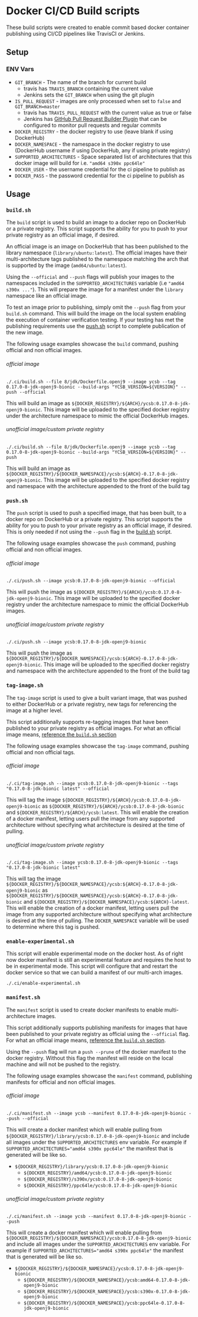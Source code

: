 # Docker CI/CD Build scripts

These build scripts were created to enable commit based docker container publishing using CI/CD pipelines like TravisCI or Jenkins.

## Setup
### ENV Vars
- `GIT_BRANCH` - The name of the branch for current build
  - travis has `TRAVIS_BRANCH` containing the current value
  - Jenkins sets the `GIT_BRANCH` when using the git plugin
- `IS_PULL_REQUEST` - images are only processed when set to `false` and `GIT_BRANCH=master`
  - travis has `TRAVIS_PULL_REQUEST` with the current value as true or false
  - Jenkins has [GitHub Pull Request Builder Plugin](https://github.com/jenkinsci/ghprb-plugin) that can be configured to monitor pull requests and regular commits
- `DOCKER_REGISTRY` - the docker registry to use (leave blank if using DockerHub)
- `DOCKER_NAMESPACE` - the namespace in the docker registry to use (DockerHub username if using DockerHub, any if using private registry)
- `SUPPORTED_ARCHITECTURES` - Space separated list of architectures that this docker image will build for i.e. `"amd64 s390x ppc64le"`
- `DOCKER_USER` - the username credential for the ci pipeline to publish as
- `DOCKER_PASS` - the password credential for the ci pipeline to publish as


## Usage

### `build.sh`
The `build` script is used to build an image to a docker repo on DockerHub or a private registry. This script supports the ability for you to push to your private registry as an official image, if desired.

An official image is an image on DockerHub that has been published to the library namespace (`library/ubuntu:latest`). The official images have their multi-architecture tags published to the namespace matching the arch that is supported by the image (`amd64/ubuntu:latest`).

Using the `--official` and `--push` flags will publish your images to the namespaces included in the `SUPPORTED_ARCHITECTURES` variable (i.e `"amd64 s390x ..."`). This will prepare the image for a manifest under the `library` namespace like an official image.

To test an image prior to publishing, simply omit the `--push` flag from your `build.sh` command. This will build the image on the local system enabling the execution of container verification testing. If your testing has met the publishing requirements use the [push.sh](#pushsh) script to complete publication of the new image.

The following usage examples showcase the `build` command, pushing official and non official images.

###### official image
```
./.ci/build.sh --file 8/jdk/Dockerfile.openj9 --image ycsb --tag 0.17.0-8-jdk-openj9-bionic --build-args "YCSB_VERSION=${VERSION}" --push --official
```
This will build an image as `${DOCKER_REGISTRY}/${ARCH}/ycsb:0.17.0-8-jdk-openj9-bionic`. This image will be uploaded to the specified docker registry under the architecture namespace to mimic the official DockerHub images.

###### unofficial image/custom private registry
```
./.ci/build.sh --file 8/jdk/Dockerfile.openj9 --image ycsb --tag 0.17.0-8-jdk-openj9-bionic --build-args "YCSB_VERSION=${VERSION}" --push
```
This will build an image as `${DOCKER_REGISTRY}/${DOCKER_NAMESPACE}/ycsb:${ARCH}-0.17.0-8-jdk-openj9-bionic`. This image will be uploaded to the specified docker registry and namespace with the architecture appended to the front of the build tag

### `push.sh`
The `push` script is used to push a specified image, that has been built, to a docker repo on DockerHub or a private registry. This script supports the ability for you to push to your private registry as an official image, if desired. This is only needed if not using the `--push` flag in the [build.sh](#buildsh) script.

The following usage examples showcase the `push` command, pushing official and non official images.

###### official image
```
./.ci/push.sh --image ycsb:0.17.0-8-jdk-openj9-bionic --official
```
This will push the image as `${DOCKER_REGISTRY}/${ARCH}/ycsb:0.17.0-8-jdk-openj9-bionic`. This image will be uploaded to the specified docker registry under the architecture namespace to mimic the official DockerHub images.

###### unofficial image/custom private registry
```
./.ci/push.sh --image ycsb:0.17.0-8-jdk-openj9-bionic
```
This will push the image as `${DOCKER_REGISTRY}/${DOCKER_NAMESPACE}/ycsb:${ARCH}-0.17.0-8-jdk-openj9-bionic`. This image will be uploaded to the specified docker registry and namespace with the architecture appended to the front of the build tag

### `tag-image.sh`
The `tag-image` script is used to give a built variant image, that was pushed to either DockerHub or a private registry, new tags for referencing the image at a higher level.

This script additionally supports re-tagging images that have been published to your private registry as official images. For what an official image means, [reference the `build.sh` section](#buildsh)

The following usage examples showcase the `tag-image` command, pushing official and non official tags.

###### official image
```
./.ci/tag-image.sh --image ycsb:0.17.0-8-jdk-openj9-bionic --tags "0.17.0-8-jdk-bionic latest" --official
```
This will tag the image `${DOCKER_REGISTRY}/${ARCH}/ycsb:0.17.0-8-jdk-openj9-bionic` as `${DOCKER_REGISTRY}/${ARCH}/ycsb:0.17.0-8-jdk-bionic` and `${DOCKER_REGISTRY}/${ARCH}/ycsb:latest`. This will enable the creation of a docker manifest, letting users pull the image from any supported architecture without specifying what architecture is desired at the time of pulling.

###### unofficial image/custom private registry
```
./.ci/tag-image.sh --image ycsb:0.17.0-8-jdk-openj9-bionic --tags "0.17.0-8-jdk-bionic latest"
```
This will tag the image `${DOCKER_REGISTRY}/${DOCKER_NAMESPACE}/ycsb:${ARCH}-0.17.0-8-jdk-openj9-bionic` as `${DOCKER_REGISTRY}/${DOCKER_NAMESPACE}/ycsb:${ARCH}-0.17.0-8-jdk-bionic` and `${DOCKER_REGISTRY}/${DOCKER_NAMESPACE}/ycsb:${ARCH}-latest`. This will enable the creation of a docker manifest, letting users pull the image from any supported architecture without specifying what architecture is desired at the time of pulling. The `DOCKER_NAMESPACE` variable will be used to determine where this tag is pushed.

### `enable-experimental.sh`
This script will enable experimental mode on the docker host. As of right now docker manifest is still an experimental feature and requires the host to be in experimental mode. This script will configure that and restart the docker service so that we can build a manifest of our multi-arch images.
```
./.ci/enable-experimental.sh
```

### `manifest.sh`
The `manifest` script is used to create docker manifests to enable multi-architecture images.

This script additionally supports publishing manifests for images that have been published to your private registry as official using the `--official` flag. For what an official image means, [reference the `build.sh` section](#buildsh).

Using the `--push` flag will run a `push --prune` of the docker manifest to the docker registry. Without this flag the manifest will reside on the local machine and will not be pushed to the registry.

The following usage examples showcase the `manifest` command, publishing manifests for official and non official images.

###### official image
```
./.ci/manifest.sh --image ycsb --manifest 0.17.0-8-jdk-openj9-bionic --push --official
```
This will create a docker manifest which will enable pulling from `${DOCKER_REGISTRY}/library/ycsb:0.17.0-8-jdk-openj9-bionic` and include all images under the `SUPPORTED_ARCHITECTURES` env variable. For example if `SUPPORTED_ARCHITECTURES="amd64 s390x ppc64le"` the manifest that is generated will be like so.
- `${DOCKER_REGISTRY}/library/ycsb:0.17.0-8-jdk-openj9-bionic`
  - `${DOCKER_REGISTRY}/amd64/ycsb:0.17.0-8-jdk-openj9-bionic`
  - `${DOCKER_REGISTRY}/s390x/ycsb:0.17.0-8-jdk-openj9-bionic`
  - `${DOCKER_REGISTRY}/ppc64le/ycsb:0.17.0-8-jdk-openj9-bionic`

###### unofficial image/custom private registry
```
./.ci/manifest.sh --image ycsb --manifest 0.17.0-8-jdk-openj9-bionic --push
```
This will create a docker manifest which will enable pulling from `${DOCKER_REGISTRY}/${DOCKER_NAMESPACE}/ycsb:0.17.0-8-jdk-openj9-bionic` and include all images under the `SUPPORTED_ARCHITECTURES` env variable. For example  if `SUPPORTED_ARCHITECTURES="amd64 s390x ppc64le"` the manifest that is generated will be like so.
- `${DOCKER_REGISTRY}/${DOCKER_NAMESPACE}/ycsb:0.17.0-8-jdk-openj9-bionic`
  - `${DOCKER_REGISTRY}/${DOCKER_NAMESPACE}/ycsb:amd64-0.17.0-8-jdk-openj9-bionic`
  - `${DOCKER_REGISTRY}/${DOCKER_NAMESPACE}/ycsb:s390x-0.17.0-8-jdk-openj9-bionic`
  - `${DOCKER_REGISTRY}/${DOCKER_NAMESPACE}/ycsb:ppc64le-0.17.0-8-jdk-openj9-bionic`
